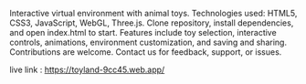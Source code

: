 Interactive virtual environment with animal toys.
Technologies used: HTML5, CSS3, JavaScript, WebGL, Three.js.
Clone repository, install dependencies, and open index.html to start.
Features include toy selection, interactive controls, animations, environment customization, and saving and sharing.
Contributions are welcome. Contact us for feedback, support, or issues.

live link : https://toyland-9cc45.web.app/